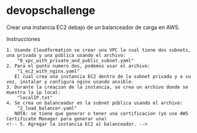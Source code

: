 # devopschallenge
Crear una instancia EC2 debajo de un balanceador de carga en AWS.

Instrucciones

    1. Usando Cloudformation se crear una VPC la cual tiene dos subnets, una privada y una pública usando el archivo:
        "0_vpc_with_private_and_public_subnet.yaml"
    2. Para el punto numero dos, podemos usar el archivo:
        "1_ec2_with_nginx.yaml"
       El cual crea una instancia EC2 dentro de la subnet privada y a su vez, instalar y configura nginx usando ansible.
    3. Durante la creacion de la instancia, se crea un archivo donde se muestra la ip local:
        "localIP.txt"
    4. Se crea un balanceador en la subnet pública usando el archivo:
        "2_load_balancer.yaml"
       NOTA: se tiene que generar o tener una certificacion (yo use AWS Certificate Manager para generar una)
    <!-- 5. Agregar la instancia EC2 al balanceador. -->
